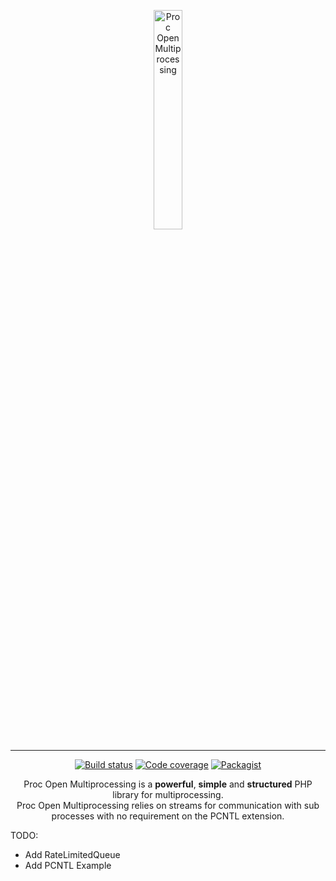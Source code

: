 <p align="center">
  <img src="https://raw.githubusercontent.com/aventri/proc-open-multiprocessing/master/logo.svg" alt="Proc Open Multiprocessing" width="30%" />  
</p>

---

<p align="center">
  <a href="https://travis-ci.org/aventri/proc-open-multiprocessing"><img src="https://img.shields.io/travis/aventri/proc-open-multiprocessing/master.svg" alt="Build status" /></a>
  <a href="https://coveralls.io/github/aventri/proc-open-multiprocessing?branch=master"><img src="https://img.shields.io/coveralls/aventri/proc-open-multiprocessing/master.svg" alt="Code coverage" /></a>
  <a href="https://packagist.org/packages/aventri/proc-open-multiprocessing"><img src="https://img.shields.io/packagist/dt/aventri/proc-open-multiprocessing.svg" alt="Packagist" /></a>  
</p>
<p align="center">
  Proc Open Multiprocessing is a <strong>powerful</strong>, <strong>simple</strong> and
  <strong>structured</strong> PHP library for multiprocessing.<br /> 
  Proc Open Multiprocessing relies on streams for communication with sub processes with no requirement on the PCNTL extension. 
</p>

TODO:
* Add RateLimitedQueue
* Add PCNTL Example